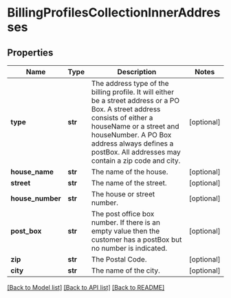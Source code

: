 # BillingProfilesCollectionInnerAddresses

## Properties
Name | Type | Description | Notes
------------ | ------------- | ------------- | -------------
**type** | **str** | The address type of the billing profile. It will either be a street address or a PO Box. A street address consists of either a houseName or a street and houseNumber. A PO Box address always defines a postBox. All addresses may contain a zip code and city. | [optional] 
**house_name** | **str** | The name of the house. | [optional] 
**street** | **str** | The name of the street. | [optional] 
**house_number** | **str** | The house or street number. | [optional] 
**post_box** | **str** | The post office box number. If there is an empty value then the customer has a postBox but no number is indicated. | [optional] 
**zip** | **str** | The Postal Code. | [optional] 
**city** | **str** | The name of the city. | [optional] 

[[Back to Model list]](../README.md#documentation-for-models) [[Back to API list]](../README.md#documentation-for-api-endpoints) [[Back to README]](../README.md)


